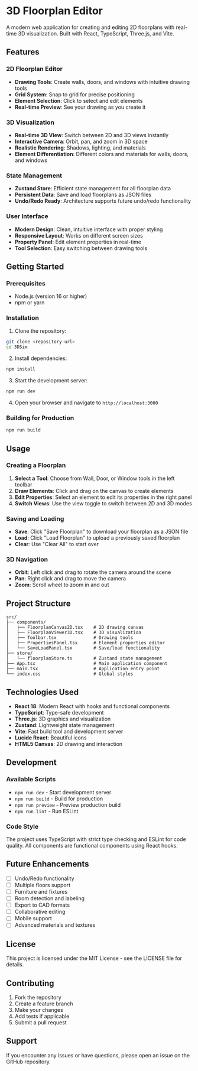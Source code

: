 # 3D Floorplan Editor

A modern web application for creating and editing 2D floorplans with real-time 3D visualization. Built with React, TypeScript, Three.js, and Vite.

## Features

### 2D Floorplan Editor
- **Drawing Tools**: Create walls, doors, and windows with intuitive drawing tools
- **Grid System**: Snap to grid for precise positioning
- **Element Selection**: Click to select and edit elements
- **Real-time Preview**: See your drawing as you create it

### 3D Visualization
- **Real-time 3D View**: Switch between 2D and 3D views instantly
- **Interactive Camera**: Orbit, pan, and zoom in 3D space
- **Realistic Rendering**: Shadows, lighting, and materials
- **Element Differentiation**: Different colors and materials for walls, doors, and windows

### State Management
- **Zustand Store**: Efficient state management for all floorplan data
- **Persistent Data**: Save and load floorplans as JSON files
- **Undo/Redo Ready**: Architecture supports future undo/redo functionality

### User Interface
- **Modern Design**: Clean, intuitive interface with proper styling
- **Responsive Layout**: Works on different screen sizes
- **Property Panel**: Edit element properties in real-time
- **Tool Selection**: Easy switching between drawing tools

## Getting Started

### Prerequisites
- Node.js (version 16 or higher)
- npm or yarn

### Installation

1. Clone the repository:
```bash
git clone <repository-url>
cd 3DSim
```

2. Install dependencies:
```bash
npm install
```

3. Start the development server:
```bash
npm run dev
```

4. Open your browser and navigate to `http://localhost:3000`

### Building for Production

```bash
npm run build
```

## Usage

### Creating a Floorplan

1. **Select a Tool**: Choose from Wall, Door, or Window tools in the left toolbar
2. **Draw Elements**: Click and drag on the canvas to create elements
3. **Edit Properties**: Select an element to edit its properties in the right panel
4. **Switch Views**: Use the view toggle to switch between 2D and 3D modes

### Saving and Loading

- **Save**: Click "Save Floorplan" to download your floorplan as a JSON file
- **Load**: Click "Load Floorplan" to upload a previously saved floorplan
- **Clear**: Use "Clear All" to start over

### 3D Navigation

- **Orbit**: Left click and drag to rotate the camera around the scene
- **Pan**: Right click and drag to move the camera
- **Zoom**: Scroll wheel to zoom in and out

## Project Structure

```
src/
├── components/
│   ├── FloorplanCanvas2D.tsx    # 2D drawing canvas
│   ├── FloorplanViewer3D.tsx    # 3D visualization
│   ├── Toolbar.tsx              # Drawing tools
│   ├── PropertiesPanel.tsx      # Element properties editor
│   └── SaveLoadPanel.tsx        # Save/load functionality
├── store/
│   └── floorplanStore.ts        # Zustand state management
├── App.tsx                      # Main application component
├── main.tsx                     # Application entry point
└── index.css                    # Global styles
```

## Technologies Used

- **React 18**: Modern React with hooks and functional components
- **TypeScript**: Type-safe development
- **Three.js**: 3D graphics and visualization
- **Zustand**: Lightweight state management
- **Vite**: Fast build tool and development server
- **Lucide React**: Beautiful icons
- **HTML5 Canvas**: 2D drawing and interaction

## Development

### Available Scripts

- `npm run dev` - Start development server
- `npm run build` - Build for production
- `npm run preview` - Preview production build
- `npm run lint` - Run ESLint

### Code Style

The project uses TypeScript with strict type checking and ESLint for code quality. All components are functional components using React hooks.

## Future Enhancements

- [ ] Undo/Redo functionality
- [ ] Multiple floors support
- [ ] Furniture and fixtures
- [ ] Room detection and labeling
- [ ] Export to CAD formats
- [ ] Collaborative editing
- [ ] Mobile support
- [ ] Advanced materials and textures

## License

This project is licensed under the MIT License - see the LICENSE file for details.

## Contributing

1. Fork the repository
2. Create a feature branch
3. Make your changes
4. Add tests if applicable
5. Submit a pull request

## Support

If you encounter any issues or have questions, please open an issue on the GitHub repository.